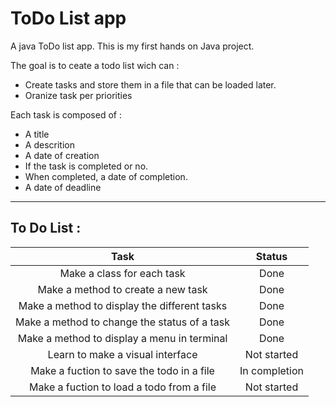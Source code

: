 # ToDo List app
A java ToDo list app.
This is my first hands on Java project. 

The goal is to ceate a todo list wich can :
 - Create tasks and store them in a file that can be loaded later.
 - Oranize task per priorities

Each task is composed of :
 - A title
 - A descrition
 - A date of creation
 - If the task is completed or no.
 - When completed, a date of completion.
 - A date of deadline

 ***

 ## To Do List :
 | **Task** | **Status** |
 | :------: | :--------: |
 | Make a class for each task | Done |
 | Make a method to create a new task | Done |
 | Make a method to display the different tasks | Done |
 | Make a method to change the status of a task | Done |
 | Make a method to display a menu in terminal | Done |
 | Learn to make a visual interface | Not started |
 | Make a fuction to save the todo in a file | In completion |
 | Make a fuction to load a todo from a file | Not started |
